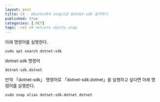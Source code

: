 ```yaml
---
layout: post
title: C# - Ubuntu에서 snap으로 dotnet-sdk 설치하기
published: true
categories: [.NET]
tags: .net c# netcore ubuntu snap
---
```

아래 명령어를 실행한다.  
```
sudo apt search dotnet-sdk
```
  
dotnet-sdk 명령어  
```  
dotnet-sdk.dotnet
```
   
   
만약 「dotnet-sdk」 명령어로 「dotnet-sdk.dotnet」을 실행하고 싶다면 아래 명령어를 실행한다.    
```
sudo snap alias dotnet-sdk.dotnet dotnet
```
  